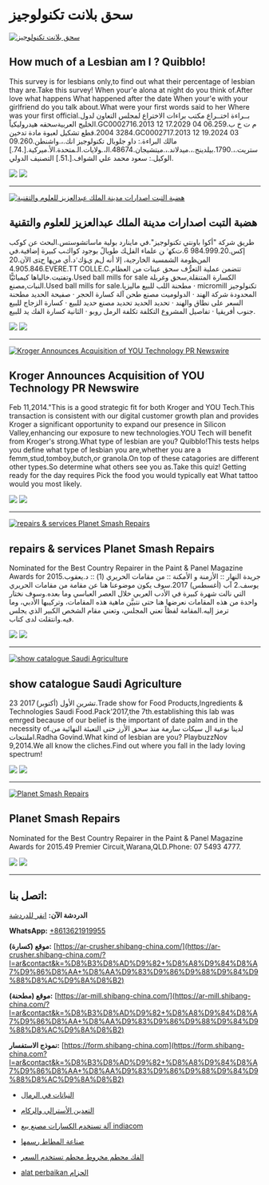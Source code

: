 # سحق بلانت تكنولوجيز

<a href="https://swt.shibang-china.com/?l=ar&img&k=%D8%B3%D8%AD%D9%82+%D8%A8%D9%84%D8%A7%D9%86%D8%AA+%D8%AA%D9%83%D9%86%D9%88%D9%84%D9%88%D8%AC%D9%8A%D8%B2" target="_blank">![سحق بلانت تكنولوجيز](http://static.shibang-china.com/all-800x300/945.jpg)</a>

## How much of a Lesbian am I ? Quibblo!
This survey is for lesbians only,to find out what their percentage of lesbian thay are.Take this survey! When your&#39;e alona at night do you think of.After love what happens What happened after the date When your&#39;e with your girlfriend do you talk about.What were your first words said to her Where was your first official.ﺑــﺮاءة اﺧﺘــﺮاع مكتب براءات الاختراع لمجلس التعاون لدول الخليج العربيةسحقه هيدروليكياً.GC0002716.2013 12 17.2029 04 06.259.م ت خ ب 3284 2004.قطع تشكيل لعبوة مادة تدخين.GC0002717.2013 12 19.2024 03 09.260.ﻣﺎﻟﻚ ﺍﻟﺒﺮﺍءﺓ.: ﺩﺍﻭ ﺟﻠﻮﺑﺎﻝ ﺗﻜﻨﻮﻟﻮﺟﻴﺰ ﺍﻧﻚ.،.ﻭﺍﺷﻨﻄﻦ ﺳﺘﺮﻳﺖ.،.1790.ﺑﻴﻠﺪﻳﻨﺞ.،.ﻣﻴﺪﻻﻧﺪ.،.ﻣﻴﺘﺸﻴﺠﺎﻥ.48674.ﺍﻟ،.ﻮﻻﻳﺎﺕ.ﺍﻟ.ﻤﺘﺤﺪﺓ.ﺍﻷ.ﻣﻴﺮﻛﻴﺔ.[.74.] ﺍﻟﻮﻛﻴﻞ.: ﺳﻌﻮﺩ ﻣﺤﻤﺪ ﻋﻠﻲ ﺍﻟﺸﻮﺍﻑ.[.51.] ﺍﻟﺘﺼﻨﻴﻒ ﺍﻟﺪﻭﻟﻲ.


<a href="https://whatsapp.shibangsoft.com/WhatsApp.php" target="_blank" title="WhatsApp">![](http://static.shibang-china.com/icon/whatsapp.png)</a> <a href="https://swt.shibang-china.com/?l=ar&icon&k=%D8%B3%D8%AD%D9%82+%D8%A8%D9%84%D8%A7%D9%86%D8%AA+%D8%AA%D9%83%D9%86%D9%88%D9%84%D9%88%D8%AC%D9%8A%D8%B2" target="_blank">![](http://static.shibang-china.com/icon/chat-ar.png)</a>

---

<a href="https://swt.shibang-china.com/?l=ar&img&k=%D8%B3%D8%AD%D9%82+%D8%A8%D9%84%D8%A7%D9%86%D8%AA+%D8%AA%D9%83%D9%86%D9%88%D9%84%D9%88%D8%AC%D9%8A%D8%B2" target="_blank">![هضبة التبت اصدارات مدينة الملك عبدالعزيز للعلوم والتقنية](http://static.shibang-china.com/all-800x300/1366.jpg)</a>

## هضبة التبت اصدارات مدينة الملك عبدالعزيز للعلوم والتقنية
طريق شركة &quot;أكوا باونتي تكنولوجيز&quot;.في ماينارد بولية ماساتشوستس.اﻟﺒﺤﺚ ﻋﻦ ﻛﻮﻛﺐ إﻛﺲ.984.999.20 6.تﻜﻬﱠ ﻦ علماء الفلﻚ طويالً بوﺟود كواكﺐ كبيرة إﺿافية.في المنﻈومة الشمسية الخارﺟية، إﻻ أنه لﻢ يﺆكﱠد.أي منﻬا حﺘى اﻵن.20 4.905.846.EVERE.TT COLLE.C.تتضمن عملية التعرُّف سحق عينات من العظام وتفتيت.خالياها كيميائيًّا.Used ball mills for sale الكسارة المتنقلة,سحق وغربلة النبات,مصنع.Used ball mills for sale.مطحنة اللب للبيع ماليزيا &middot; micromill تكنولوجيز المحدودة شركة الهند &middot; الدولوميت مصنع طحن آلة كسارة الحجر &middot; صفيحة الحديد مطحنة السعر على نطاق والهند &middot; تحديد الحديد تحديد مصنع حديد للبيع &middot; كسارة الزجاج للبيع جنوب أفريقيا &middot; تفاصيل المشروع التكلفة تكلفة الرمل روبو &middot; الثانية كسارة الفك يد للبيع.


<a href="https://whatsapp.shibangsoft.com/WhatsApp.php" target="_blank" title="WhatsApp">![](http://static.shibang-china.com/icon/whatsapp.png)</a> <a href="https://swt.shibang-china.com/?l=ar&icon&k=%D8%B3%D8%AD%D9%82+%D8%A8%D9%84%D8%A7%D9%86%D8%AA+%D8%AA%D9%83%D9%86%D9%88%D9%84%D9%88%D8%AC%D9%8A%D8%B2" target="_blank">![](http://static.shibang-china.com/icon/chat-ar.png)</a>

---

<a href="https://swt.shibang-china.com/?l=ar&img&k=%D8%B3%D8%AD%D9%82+%D8%A8%D9%84%D8%A7%D9%86%D8%AA+%D8%AA%D9%83%D9%86%D9%88%D9%84%D9%88%D8%AC%D9%8A%D8%B2" target="_blank">![Kroger Announces Acquisition of YOU Technology PR Newswire](http://static.shibang-china.com/all-800x300/452.jpg)</a>

## Kroger Announces Acquisition of YOU Technology PR Newswire
Feb 11,2014.&quot;This is a good strategic fit for both Kroger and YOU Tech.This transaction is consistent with our digital customer growth plan and provides Kroger a significant opportunity to expand our presence in Silicon Valley,enhancing our exposure to new technologies.YOU Tech will benefit from Kroger&#39;s strong.What type of lesbian are you? Quibblo!This tests helps you define what type of lesbian you are,whether you are a femm,stud,tomboy,butch,or granola.On top of these catagories are different other types.So determine what others see you as.Take this quiz! Getting ready for the day requires Pick the food you would typically eat What tattoo would you most likely.


<a href="https://whatsapp.shibangsoft.com/WhatsApp.php" target="_blank" title="WhatsApp">![](http://static.shibang-china.com/icon/whatsapp.png)</a> <a href="https://swt.shibang-china.com/?l=ar&icon&k=%D8%B3%D8%AD%D9%82+%D8%A8%D9%84%D8%A7%D9%86%D8%AA+%D8%AA%D9%83%D9%86%D9%88%D9%84%D9%88%D8%AC%D9%8A%D8%B2" target="_blank">![](http://static.shibang-china.com/icon/chat-ar.png)</a>

---

<a href="https://swt.shibang-china.com/?l=ar&img&k=%D8%B3%D8%AD%D9%82+%D8%A8%D9%84%D8%A7%D9%86%D8%AA+%D8%AA%D9%83%D9%86%D9%88%D9%84%D9%88%D8%AC%D9%8A%D8%B2" target="_blank">![repairs &amp; services Planet Smash Repairs](http://static.shibang-china.com/all-800x300/158.jpg)</a>

## repairs &amp; services Planet Smash Repairs
Nominated for the Best Country Repairer in the Paint &amp; Panel Magazine Awards for 2015.جريدة النهار :: الأزمنة و الأمكنة :: من مقامات الحريري (1) :: د.يعقوب يوسف.2 آب (أغسطس) 2017.سوف يكون موضوعنا هنا عن مقامة من مقامات الحريري التي نالت شهرة كبيرة في الأدب العربي خلال العصر العباسي وما بعده.وسوف نختار واحدة من هذه المقامات نعرضها هنا حتى نتبيَّن ماهية هذه المقامات، وتركيبها الأدبي، وما ترمز إليه.المقامة لفظاً تعني المجلس، وتعني مقام الشخص الكبير الذي يجلس فيه.وانتقلت لدى كتاب.


<a href="https://whatsapp.shibangsoft.com/WhatsApp.php" target="_blank" title="WhatsApp">![](http://static.shibang-china.com/icon/whatsapp.png)</a> <a href="https://swt.shibang-china.com/?l=ar&icon&k=%D8%B3%D8%AD%D9%82+%D8%A8%D9%84%D8%A7%D9%86%D8%AA+%D8%AA%D9%83%D9%86%D9%88%D9%84%D9%88%D8%AC%D9%8A%D8%B2" target="_blank">![](http://static.shibang-china.com/icon/chat-ar.png)</a>

---

<a href="https://swt.shibang-china.com/?l=ar&img&k=%D8%B3%D8%AD%D9%82+%D8%A8%D9%84%D8%A7%D9%86%D8%AA+%D8%AA%D9%83%D9%86%D9%88%D9%84%D9%88%D8%AC%D9%8A%D8%B2" target="_blank">![show catalogue Saudi Agriculture](http://static.shibang-china.com/all-800x300/893.jpg)</a>

## show catalogue Saudi Agriculture
23 تشرين الأول (أكتوبر) 2017.Trade show for Food Products,Ingredients &amp; Technologies Saudi Food.Pack&#39;2017,the 7th.establishing this lab was emrged because of our belief is the important of date palm and in the necessity of.لدينا نوعية ال سيكات سارمة منذ سحق الأرز حتى التعبئة النهائية من املنتجات.Radha Govind.What kind of lesbian are you? PlaybuzzNov 9,2014.We all know the cliches.Find out where you fall in the lady loving spectrum!


<a href="https://whatsapp.shibangsoft.com/WhatsApp.php" target="_blank" title="WhatsApp">![](http://static.shibang-china.com/icon/whatsapp.png)</a> <a href="https://swt.shibang-china.com/?l=ar&icon&k=%D8%B3%D8%AD%D9%82+%D8%A8%D9%84%D8%A7%D9%86%D8%AA+%D8%AA%D9%83%D9%86%D9%88%D9%84%D9%88%D8%AC%D9%8A%D8%B2" target="_blank">![](http://static.shibang-china.com/icon/chat-ar.png)</a>

---

<a href="https://swt.shibang-china.com/?l=ar&img&k=%D8%B3%D8%AD%D9%82+%D8%A8%D9%84%D8%A7%D9%86%D8%AA+%D8%AA%D9%83%D9%86%D9%88%D9%84%D9%88%D8%AC%D9%8A%D8%B2" target="_blank">![Planet Smash Repairs](http://static.shibang-china.com/all-800x300/1286.jpg)</a>

## Planet Smash Repairs
Nominated for the Best Country Repairer in the Paint &amp; Panel Magazine Awards for 2015.49 Premier Circuit,Warana,QLD.Phone: 07 5493 4777.

<a href="https://whatsapp.shibangsoft.com/WhatsApp.php" target="_blank" title="WhatsApp">![](http://static.shibang-china.com/icon/whatsapp.png)</a> <a href="https://swt.shibang-china.com/?l=ar&icon&k=%D8%B3%D8%AD%D9%82+%D8%A8%D9%84%D8%A7%D9%86%D8%AA+%D8%AA%D9%83%D9%86%D9%88%D9%84%D9%88%D8%AC%D9%8A%D8%B2" target="_blank">![](http://static.shibang-china.com/icon/chat-ar.png)</a>

---
## اتصل بنا:

**الدردشة الآن:** [انقر للدردشة](https://swt.shibang-china.com?l=ar&contact&k=%D8%B3%D8%AD%D9%82+%D8%A8%D9%84%D8%A7%D9%86%D8%AA+%D8%AA%D9%83%D9%86%D9%88%D9%84%D9%88%D8%AC%D9%8A%D8%B2)

**WhatsApp:**  [+8613621919955](https://whatsapp.shibangsoft.com/WhatsApp.php)

**موقع (كسارة):** [https://ar-crusher.shibang-china.com/](https://ar-crusher.shibang-china.com/?l=ar&contact&k=%D8%B3%D8%AD%D9%82+%D8%A8%D9%84%D8%A7%D9%86%D8%AA+%D8%AA%D9%83%D9%86%D9%88%D9%84%D9%88%D8%AC%D9%8A%D8%B2)

**موقع (مطحنة):** [https://ar-mill.shibang-china.com/](https://ar-mill.shibang-china.com/?l=ar&contact&k=%D8%B3%D8%AD%D9%82+%D8%A8%D9%84%D8%A7%D9%86%D8%AA+%D8%AA%D9%83%D9%86%D9%88%D9%84%D9%88%D8%AC%D9%8A%D8%B2)

**نموذج الاستفسار:** [https://form.shibang-china.com](https://form.shibang-china.com?l=ar&contact&k=%D8%B3%D8%AD%D9%82+%D8%A8%D9%84%D8%A7%D9%86%D8%AA+%D8%AA%D9%83%D9%86%D9%88%D9%84%D9%88%D8%AC%D9%8A%D8%B2)

* [النباتات في الرمال](../28/%D8%A7%D9%84%D9%86%D8%A8%D8%A7%D8%AA%D8%A7%D8%AA%20%D9%81%D9%8A%20%D8%A7%D9%84%D8%B1%D9%85%D8%A7%D9%84.md)

* [التعدين الأسترالي والركام](../29/%D8%A7%D9%84%D8%AA%D8%B9%D8%AF%D9%8A%D9%86%20%D8%A7%D9%84%D8%A3%D8%B3%D8%AA%D8%B1%D8%A7%D9%84%D9%8A%20%D9%88%D8%A7%D9%84%D8%B1%D9%83%D8%A7%D9%85.md)

* [آلة تستخدم الكسارات مصنع بيع indiacom](../27/%D8%A2%D9%84%D8%A9%20%D8%AA%D8%B3%D8%AA%D8%AE%D8%AF%D9%85%20%D8%A7%D9%84%D9%83%D8%B3%D8%A7%D8%B1%D8%A7%D8%AA%20%D9%85%D8%B5%D9%86%D8%B9%20%D8%A8%D9%8A%D8%B9%20indiacom.md)

* [صناعة المطاط رسمها](../29/%D8%B5%D9%86%D8%A7%D8%B9%D8%A9%20%D8%A7%D9%84%D9%85%D8%B7%D8%A7%D8%B7%20%D8%B1%D8%B3%D9%85%D9%87%D8%A7.md)

* [الفك محطم مخروط محطم تستخدم السعر](../26/%D8%A7%D9%84%D9%81%D9%83%20%D9%85%D8%AD%D8%B7%D9%85%20%D9%85%D8%AE%D8%B1%D9%88%D8%B7%20%D9%85%D8%AD%D8%B7%D9%85%20%D8%AA%D8%B3%D8%AA%D8%AE%D8%AF%D9%85%20%D8%A7%D9%84%D8%B3%D8%B9%D8%B1.md)

* [alat perbaikan الحزام](../26/alat%20perbaikan%20%D8%A7%D9%84%D8%AD%D8%B2%D8%A7%D9%85.md)